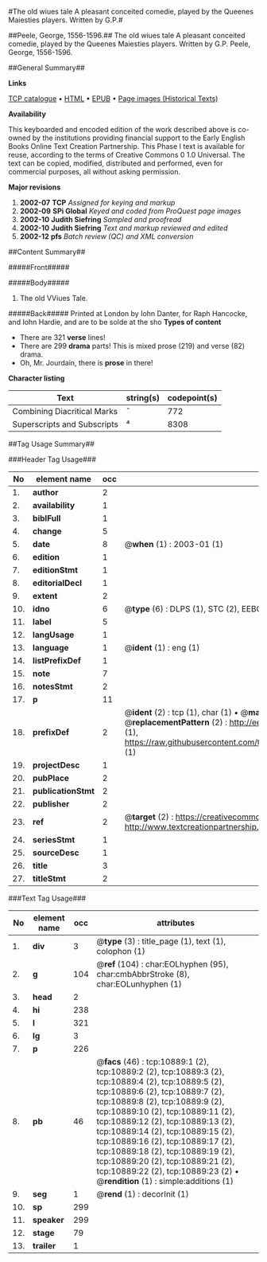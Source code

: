 #The old wiues tale A pleasant conceited comedie, played by the Queenes Maiesties players. Written by G.P.#

##Peele, George, 1556-1596.##
The old wiues tale A pleasant conceited comedie, played by the Queenes Maiesties players. Written by G.P.
Peele, George, 1556-1596.

##General Summary##

**Links**

[TCP catalogue](http://www.ota.ox.ac.uk/tcp/)  • 
[HTML](http://tei.it.ox.ac.uk/tcp/Texts-HTML/free/A09/A09232.html)  • 
[EPUB](http://tei.it.ox.ac.uk/tcp/Texts-EPUB/free/A09/A09232.epub) • 
[Page images (Historical Texts)](https://data.historicaltexts.jisc.ac.uk/view?pubId=eebo-99845956e&pageId=eebo-99845956e-10889-1)

**Availability**

This keyboarded and encoded edition of the
	       work described above is co-owned by the institutions
	       providing financial support to the Early English Books
	       Online Text Creation Partnership. This Phase I text is
	       available for reuse, according to the terms of Creative
	       Commons 0 1.0 Universal. The text can be copied,
	       modified, distributed and performed, even for
	       commercial purposes, all without asking permission.

**Major revisions**

1. __2002-07__ __TCP__ *Assigned for keying and markup*
1. __2002-09__ __SPi Global__ *Keyed and coded from ProQuest page images*
1. __2002-10__ __Judith Siefring__ *Sampled and proofread*
1. __2002-10__ __Judith Siefring__ *Text and markup reviewed and edited*
1. __2002-12__ __pfs__ *Batch review (QC) and XML conversion*

##Content Summary##

#####Front#####

#####Body#####

1. The old VViues Tale.

#####Back#####
Printed at London by Iohn Danter, for Raph Hancocke, and Iohn Hardie, and are to be solde at the sho
**Types of content**

  * There are 321 **verse** lines!
  * There are 299 **drama** parts! This is mixed prose (219) and verse (82) drama.
  * Oh, Mr. Jourdain, there is **prose** in there!

**Character listing**


|Text|string(s)|codepoint(s)|
|---|---|---|
|Combining             Diacritical Marks|̄|772|
|Superscripts             and Subscripts|⁴|8308|

##Tag Usage Summary##

###Header Tag Usage###

|No|element name|occ|attributes|
|---|---|---|---|
|1.|__author__|2||
|2.|__availability__|1||
|3.|__biblFull__|1||
|4.|__change__|5||
|5.|__date__|8| @__when__ (1) : 2003-01 (1)|
|6.|__edition__|1||
|7.|__editionStmt__|1||
|8.|__editorialDecl__|1||
|9.|__extent__|2||
|10.|__idno__|6| @__type__ (6) : DLPS (1), STC (2), EEBO-CITATION (1), PROQUEST (1), VID (1)|
|11.|__label__|5||
|12.|__langUsage__|1||
|13.|__language__|1| @__ident__ (1) : eng (1)|
|14.|__listPrefixDef__|1||
|15.|__note__|7||
|16.|__notesStmt__|2||
|17.|__p__|11||
|18.|__prefixDef__|2| @__ident__ (2) : tcp (1), char (1)  •  @__matchPattern__ (2) : ([0-9\-]+):([0-9IVX]+) (1), (.+) (1)  •  @__replacementPattern__ (2) : http://eebo.chadwyck.com/downloadtiff?vid=$1&page=$2 (1), https://raw.githubusercontent.com/textcreationpartnership/Texts/master/tcpchars.xml#$1 (1)|
|19.|__projectDesc__|1||
|20.|__pubPlace__|2||
|21.|__publicationStmt__|2||
|22.|__publisher__|2||
|23.|__ref__|2| @__target__ (2) : https://creativecommons.org/publicdomain/zero/1.0/ (1), http://www.textcreationpartnership.org/docs/. (1)|
|24.|__seriesStmt__|1||
|25.|__sourceDesc__|1||
|26.|__title__|3||
|27.|__titleStmt__|2||


###Text Tag Usage###

|No|element name|occ|attributes|
|---|---|---|---|
|1.|__div__|3| @__type__ (3) : title_page (1), text (1), colophon (1)|
|2.|__g__|104| @__ref__ (104) : char:EOLhyphen (95), char:cmbAbbrStroke (8), char:EOLunhyphen (1)|
|3.|__head__|2||
|4.|__hi__|238||
|5.|__l__|321||
|6.|__lg__|3||
|7.|__p__|226||
|8.|__pb__|46| @__facs__ (46) : tcp:10889:1 (2), tcp:10889:2 (2), tcp:10889:3 (2), tcp:10889:4 (2), tcp:10889:5 (2), tcp:10889:6 (2), tcp:10889:7 (2), tcp:10889:8 (2), tcp:10889:9 (2), tcp:10889:10 (2), tcp:10889:11 (2), tcp:10889:12 (2), tcp:10889:13 (2), tcp:10889:14 (2), tcp:10889:15 (2), tcp:10889:16 (2), tcp:10889:17 (2), tcp:10889:18 (2), tcp:10889:19 (2), tcp:10889:20 (2), tcp:10889:21 (2), tcp:10889:22 (2), tcp:10889:23 (2)  •  @__rendition__ (1) : simple:additions (1)|
|9.|__seg__|1| @__rend__ (1) : decorInit (1)|
|10.|__sp__|299||
|11.|__speaker__|299||
|12.|__stage__|79||
|13.|__trailer__|1||
